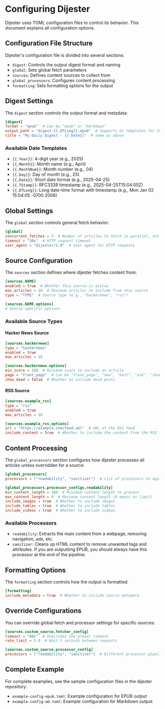 # Configuring Dijester

Dijester uses TOML configuration files to control its behavior. This document
explains all configuration options.

## Configuration File Structure

Dijester's configuration file is divided into several sections:

- `digest`: Controls the output digest format and naming
- `global`: Sets global fetch parameters
- `sources`: Defines content sources to collect from
- `global_processors`: Configures content processing
- `formatting`: Sets formatting options for the output

## Digest Settings

The `digest` section controls the output format and metadata:

```toml
[digest]
format = "epub"  # Can be "epub" or "markdown"
output_path = "digest-{{.DTLong}}.epub"  # Supports Go templates for the generated time
title = "My Daily Digest - {{.Date}}"  # Same as above
```

### Available Date Templates

- `{{.Year}}`: 4-digit year (e.g., 2025)
- `{{.Month}}`: Month name (e.g., April)
- `{{.MonthNum}}`: Month number (e.g., 04)
- `{{.Day}}`: Day of month (e.g., 25)
- `{{.Date}}`: Short date format (e.g., 2025-04-25)
- `{{.TStamp}}`: RFC3339 timestamp (e.g., 2025-04-25T15:04:05Z)
- `{{.DTLong}}`: Long date-time format with timestamp (e.g., Mon Jan 02
    15:04:05 -0700 2006)


## Global Settings

The `global` section controls general fetch behavior:

```toml
[global]
concurrent_fetches = 3  # Number of articles to fetch in parallel, not currently implemented
timeout = "30s"  # HTTP request timeout
user_agent = "Dijester/1.0"  # User agent for HTTP requests
```

## Source Configuration

The `sources` section defines where dijester fetches content from:

```toml
[sources.NAME]
enabled = true  # Whether this source is active
max_articles = 10  # Maximum articles to include from this source
type = "TYPE"  # Source type (e.g., "hackernews", "rss")

[sources.NAME.options]
# Source-specific options
```

### Available Source Types

#### Hacker News Source

```toml
[sources.hackernews]
type = "hackernews"
enabled = true
max_articles = 10

[sources.hackernews.options]
min_score = 100  # Minimum score to include an article
page = "front_page"  # Can be "front_page", "new", "best", "ask", "show", or "past"
show_dead = false  # Whether to include dead posts
```

#### RSS Source

```toml
[sources.example_rss]
type = "rss"
enabled = true
max_articles = 10

[sources.example_rss.options]
url = "https://example.com/feed.xml"  # URL of the RSS feed
include_content = true  # Whether to include the content from the RSS feed
```

## Content Processing

The `global_processors` section configures how dijester processes all articles
unless overridden for a source:

```toml
[global_processors]
processors = ["readability", "sanitizer"]  # List of processors to apply

[global_processors.processor_configs.readability]
min_content_length = 100  # Minimum content length to process
max_content_length = 0  # Maximum content length (0 means no limit)
include_images = true  # Whether to include images
include_tables = true  # Whether to include tables
include_videos = true  # Whether to include videos
```

### Available Processors

- `readability`: Extracts the main content from a webpage, removing navigation,
   ads, etc.
- `sanitizer`: Cleans up HTML content to remove unwanted tags and attributes.
   If you are outputting EPUB, you should always have this processor at the end
   of the pipeline.

## Formatting Options

The `formatting` section controls how the output is formatted:

```toml
[formatting]
include_metadata = true  # Whether to include source metadata
```

## Override Configurations

You can override global fetch and processor settings for specific sources:

```toml
[sources.custom_source.fetcher_config]
timeout = "60s"  # Overrides the global timeout
rate_limit = 5.0  # Wait 5 seconds between requests

[sources.custom_source.processor_config]
processors = ["readability", "sanitizer"]  # Different processor pipeline for this source
```

## Complete Example

For complete examples, see the sample configuration files in the dijester repository:
- `example-config-epub.toml`: Example configuration for EPUB output
- `example-config-md.toml`: Example configuration for Markdown output
